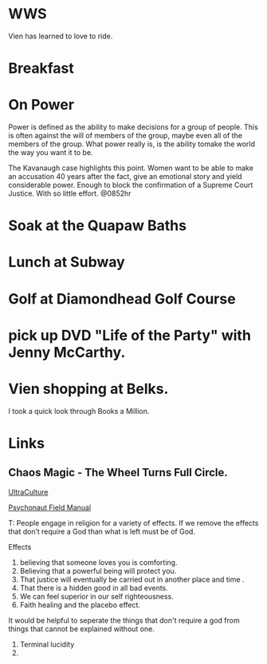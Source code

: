 # WWS

Vien has learned to love to ride. 
# Breakfast
# On Power

Power is defined as the ability to make decisions for a group of people. This is often against the will of members of the group, maybe even all of the members of the group. What power really is, is the ability tomake the world the way you want it to be.

The Kavanaugh case highlights this point. Women want to be able to make an accusation 40 years after the fact, give an emotional story and yield considerable power. Enough to block the confirmation of a Supreme Court Justice. With so little effort. 
@0852hr

# Soak at the Quapaw Baths

# Lunch at Subway

# Golf at Diamondhead Golf Course
# pick up DVD "Life of the Party" with Jenny McCarthy. 
# Vien shopping at Belks. 

I took a quick look through Books a Million. 

# Links
## Chaos Magic - The Wheel Turns Full Circle. 

[UltraCulture](https://ultraculture.org/blog/2015/11/13/psychonaut-field-manual/)

[Psychonaut Field Manual](https://ultraculture.org/blog/2016/02/25/chaos-magick-introduction/)

T: People engage in religion for a variety of effects. If we remove the effects that don’t require a God than what is left must be of God. 

Effects

1. believing that someone loves you is comforting. 
2. Believing that a powerful being will protect you. 
3. That justice will eventually be carried out in another place and time . 
4. That there is a hidden good in all bad events. 
5. We can feel superior in our self righteousness. 
6. Faith healing and the placebo effect. 

It would be helpful to seperate the things that don't require a god from things that cannot be explained without one.

1. Terminal lucidity
2. 
